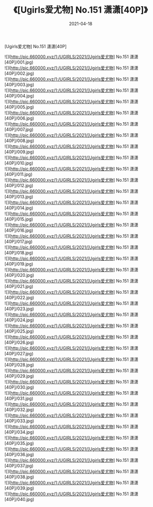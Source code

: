 ﻿---
layout: post
title:  《[Ugirls爱尤物] No.151 潇潇[40P]》
date:   2021-04-18
img: http://pic.660000.xyz/1:/UGIRLS/2021/[Ugirls爱尤物] No.151 潇潇[40P]/000.jpg
categories: [美女, 清纯, 唯美]
---

[Ugirls爱尤物] No.151 潇潇[40P]

  ![](http://pic.660000.xyz/1:/UGIRLS/2021/[Ugirls爱尤物] No.151 潇潇[40P]/001.jpg) <br> ![](http://pic.660000.xyz/1:/UGIRLS/2021/[Ugirls爱尤物] No.151 潇潇[40P]/002.jpg) <br> ![](http://pic.660000.xyz/1:/UGIRLS/2021/[Ugirls爱尤物] No.151 潇潇[40P]/003.jpg) <br> ![](http://pic.660000.xyz/1:/UGIRLS/2021/[Ugirls爱尤物] No.151 潇潇[40P]/004.jpg) <br> ![](http://pic.660000.xyz/1:/UGIRLS/2021/[Ugirls爱尤物] No.151 潇潇[40P]/005.jpg) <br> ![](http://pic.660000.xyz/1:/UGIRLS/2021/[Ugirls爱尤物] No.151 潇潇[40P]/006.jpg) <br> ![](http://pic.660000.xyz/1:/UGIRLS/2021/[Ugirls爱尤物] No.151 潇潇[40P]/007.jpg) <br> ![](http://pic.660000.xyz/1:/UGIRLS/2021/[Ugirls爱尤物] No.151 潇潇[40P]/008.jpg) <br> ![](http://pic.660000.xyz/1:/UGIRLS/2021/[Ugirls爱尤物] No.151 潇潇[40P]/009.jpg) <br> ![](http://pic.660000.xyz/1:/UGIRLS/2021/[Ugirls爱尤物] No.151 潇潇[40P]/010.jpg) <br> ![](http://pic.660000.xyz/1:/UGIRLS/2021/[Ugirls爱尤物] No.151 潇潇[40P]/011.jpg) <br> ![](http://pic.660000.xyz/1:/UGIRLS/2021/[Ugirls爱尤物] No.151 潇潇[40P]/012.jpg) <br> ![](http://pic.660000.xyz/1:/UGIRLS/2021/[Ugirls爱尤物] No.151 潇潇[40P]/013.jpg) <br> ![](http://pic.660000.xyz/1:/UGIRLS/2021/[Ugirls爱尤物] No.151 潇潇[40P]/014.jpg) <br> ![](http://pic.660000.xyz/1:/UGIRLS/2021/[Ugirls爱尤物] No.151 潇潇[40P]/015.jpg) <br> ![](http://pic.660000.xyz/1:/UGIRLS/2021/[Ugirls爱尤物] No.151 潇潇[40P]/016.jpg) <br> ![](http://pic.660000.xyz/1:/UGIRLS/2021/[Ugirls爱尤物] No.151 潇潇[40P]/017.jpg) <br> ![](http://pic.660000.xyz/1:/UGIRLS/2021/[Ugirls爱尤物] No.151 潇潇[40P]/018.jpg) <br> ![](http://pic.660000.xyz/1:/UGIRLS/2021/[Ugirls爱尤物] No.151 潇潇[40P]/019.jpg) <br> ![](http://pic.660000.xyz/1:/UGIRLS/2021/[Ugirls爱尤物] No.151 潇潇[40P]/020.jpg) <br> ![](http://pic.660000.xyz/1:/UGIRLS/2021/[Ugirls爱尤物] No.151 潇潇[40P]/021.jpg) <br> ![](http://pic.660000.xyz/1:/UGIRLS/2021/[Ugirls爱尤物] No.151 潇潇[40P]/022.jpg) <br> ![](http://pic.660000.xyz/1:/UGIRLS/2021/[Ugirls爱尤物] No.151 潇潇[40P]/023.jpg) <br> ![](http://pic.660000.xyz/1:/UGIRLS/2021/[Ugirls爱尤物] No.151 潇潇[40P]/024.jpg) <br> ![](http://pic.660000.xyz/1:/UGIRLS/2021/[Ugirls爱尤物] No.151 潇潇[40P]/025.jpg) <br> ![](http://pic.660000.xyz/1:/UGIRLS/2021/[Ugirls爱尤物] No.151 潇潇[40P]/026.jpg) <br> ![](http://pic.660000.xyz/1:/UGIRLS/2021/[Ugirls爱尤物] No.151 潇潇[40P]/027.jpg) <br> ![](http://pic.660000.xyz/1:/UGIRLS/2021/[Ugirls爱尤物] No.151 潇潇[40P]/028.jpg) <br> ![](http://pic.660000.xyz/1:/UGIRLS/2021/[Ugirls爱尤物] No.151 潇潇[40P]/029.jpg) <br> ![](http://pic.660000.xyz/1:/UGIRLS/2021/[Ugirls爱尤物] No.151 潇潇[40P]/030.jpg) <br> ![](http://pic.660000.xyz/1:/UGIRLS/2021/[Ugirls爱尤物] No.151 潇潇[40P]/031.jpg) <br> ![](http://pic.660000.xyz/1:/UGIRLS/2021/[Ugirls爱尤物] No.151 潇潇[40P]/032.jpg) <br> ![](http://pic.660000.xyz/1:/UGIRLS/2021/[Ugirls爱尤物] No.151 潇潇[40P]/033.jpg) <br> ![](http://pic.660000.xyz/1:/UGIRLS/2021/[Ugirls爱尤物] No.151 潇潇[40P]/034.jpg) <br> ![](http://pic.660000.xyz/1:/UGIRLS/2021/[Ugirls爱尤物] No.151 潇潇[40P]/035.jpg) <br> ![](http://pic.660000.xyz/1:/UGIRLS/2021/[Ugirls爱尤物] No.151 潇潇[40P]/036.jpg) <br> ![](http://pic.660000.xyz/1:/UGIRLS/2021/[Ugirls爱尤物] No.151 潇潇[40P]/037.jpg) <br> ![](http://pic.660000.xyz/1:/UGIRLS/2021/[Ugirls爱尤物] No.151 潇潇[40P]/038.jpg) <br> ![](http://pic.660000.xyz/1:/UGIRLS/2021/[Ugirls爱尤物] No.151 潇潇[40P]/039.jpg) <br> ![](http://pic.660000.xyz/1:/UGIRLS/2021/[Ugirls爱尤物] No.151 潇潇[40P]/040.jpg) <br>